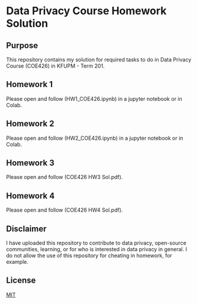 # Data Privacy Course Homework Solution
## Purpose
This repository contains my solution for required tasks to do in Data Privacy Course (COE426) in KFUPM - Term 201.

## Homework 1
Please open and follow (HW1_COE426.ipynb) in a jupyter notebook or in Colab.
## Homework 2
Please open and follow (HW2_COE426.ipynb) in a jupyter notebook or in Colab.
## Homework 3
Please open and follow (COE426 HW3 Sol.pdf).
## Homework 4
Please open and follow (COE426 HW4 Sol.pdf).

## Disclaimer
I have uploaded this repository to contribute to data privacy, open-source communities, learning, or for who is interested in data privacy in general. I do not allow the use of this repository for cheating in homework, for example.
## License
[MIT](https://choosealicense.com/licenses/mit/)